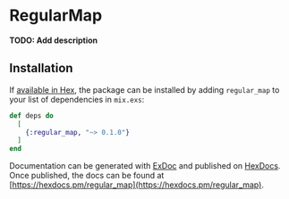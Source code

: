 # RegularMap

**TODO: Add description**

## Installation

If [available in Hex](https://hex.pm/docs/publish), the package can be installed
by adding `regular_map` to your list of dependencies in `mix.exs`:

```elixir
def deps do
  [
    {:regular_map, "~> 0.1.0"}
  ]
end
```

Documentation can be generated with [ExDoc](https://github.com/elixir-lang/ex_doc)
and published on [HexDocs](https://hexdocs.pm). Once published, the docs can
be found at [https://hexdocs.pm/regular_map](https://hexdocs.pm/regular_map).


